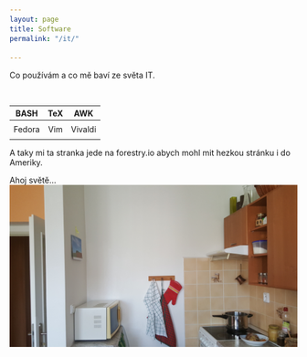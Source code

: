 ```yaml
---
layout: page
title: Software
permalink: "/it/"

---
```

Co používám a co mě baví ze světa IT.

<br>

| BASH | TeX | AWK |
| :---: | :---: | :---: |
|  |  |  |
| Fedora | Vim | Vivaldi |
|  |  |  |

A taky mi ta stranka jede na forestry.io abych mohl mit hezkou stránku i do Ameriky. 

Ahoj světě... ![](/uploads/1561133746114844955449.jpg)